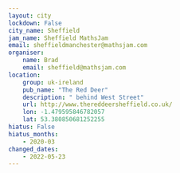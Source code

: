 ```yaml
---
layout: city                                           
lockdown: False
city_name: Sheffield                                                               
jam_name: Sheffield MathsJam
email: sheffieldmanchester@mathsjam.com
organiser:
    name: Brad
    email: sheffield@mathsjam.com
location:
    group: uk-ireland
    pub_name: "The Red Deer"
    description: " behind West Street"
    url: http://www.thereddeersheffield.co.uk/
    lon: -1.479595846782057
    lat: 53.380850681252255
hiatus: False
hiatus_months:
    - 2020-03
changed_dates:
    - 2022-05-23
---
```

